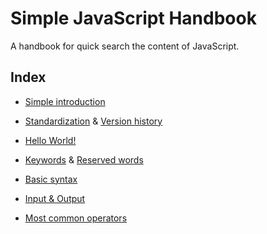 # Simple JavaScript Handbook

A handbook for quick search the content of JavaScript.

## Index

- [Simple introduction](./docs/intro.md)

- [Standardization](./docs/standard.md) & [Version history](./docs/version.md)

- [Hello World!](./scripts/hello.js)

- [Keywords](./docs/keywords.md) & [Reserved words](./docs/reserved.md)

- [Basic syntax](./scripts/basic.js)

- [Input & Output](./scripts/io.js)

- [Most common operators](./scripts/optr.js)
